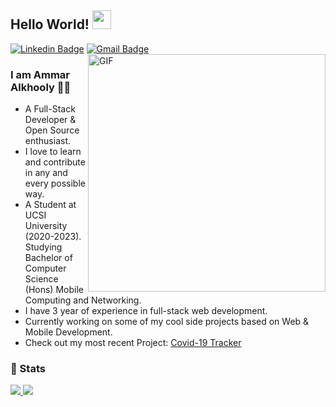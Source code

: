 ## Hello World! <img src="https://raw.githubusercontent.com/iampavangandhi/iampavangandhi/master/gifs/Hi.gif" width="30px"></h2>

[![Linkedin Badge](https://img.shields.io/badge/-ammar_alkhooly-blue?style=flat-square&logo=Linkedin&logoColor=white&link=https://www.linkedin.com/in/ammar-alkhooly/)](https://www.linkedin.com/in/ammar-alkhooly/) 
[![Gmail Badge](https://img.shields.io/badge/-ammaralkhooly1@gmail.com-c14438?style=flat-square&logo=Gmail&logoColor=white&link=mailto:ammaralkhooly1@gmail.com)](mailto:ammaralkhooly1@gmail.com)
<br />
<img align="right" width="380px" alt="GIF" src="https://user-images.githubusercontent.com/22797857/90096358-dba16400-dd54-11ea-8e44-e181ada72661.gif" />

### I am Ammar Alkhooly 👨‍💻
- A Full-Stack Developer & Open Source enthusiast.
- I love to learn and contribute in any and every possible way.
- A Student at UCSI University (2020-2023). Studying Bachelor of Computer Science (Hons) Mobile Computing and Networking.
- I have 3 year of experience in full-stack web development.
- Currently working on some of my cool side projects based on Web & Mobile Development.
- Check out my most recent Project: [Covid-19 Tracker](https://ammaralkhooly98.github.io/covid-19_tracker/)

### 🚦 Stats

<a href="https://github.com/AmmarAlkhooly98/website">
  <img src="https://github-readme-stats.vercel.app/api?username=AmmarAlkhooly98&show_icons=true&hide=contribs&count_private=true&theme=algolia" />
</a>
<a href="https://github.com/AmmarAlkhooly98/website">
  <img src="https://github-readme-stats.vercel.app/api/top-langs/?username=AmmarAlkhooly98&layout=compact" />
</a>
